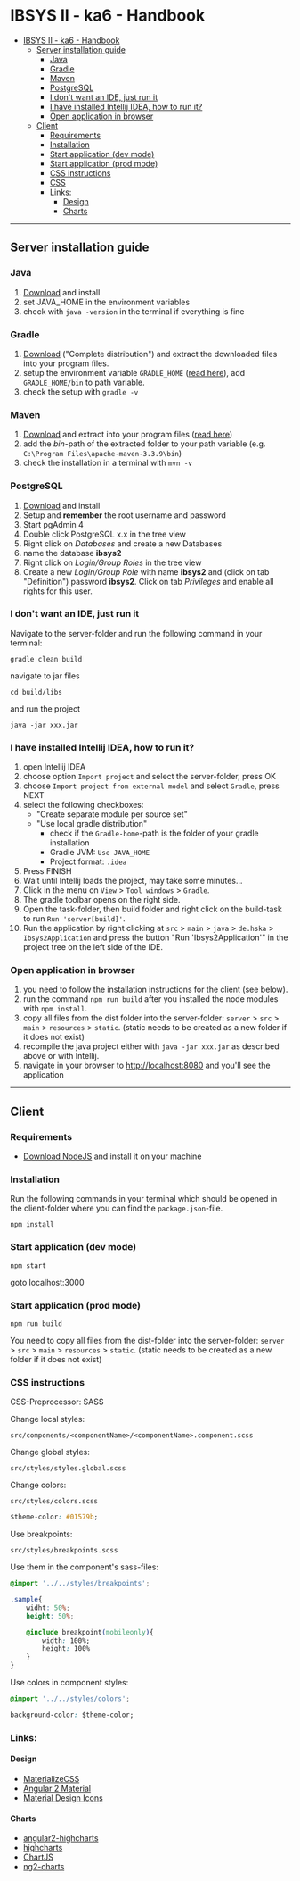 # IBSYS II - ka6 - Handbook

<!-- TOC -->

- [IBSYS II - ka6 - Handbook](#ibsys-ii---ka6---handbook)
    - [Server installation guide](#server-installation-guide)
        - [Java](#java)
        - [Gradle](#gradle)
        - [Maven](#maven)
        - [PostgreSQL](#postgresql)
        - [I don't want an IDE, just run it](#i-dont-want-an-ide-just-run-it)
        - [I have installed Intellij IDEA, how to run it?](#i-have-installed-intellij-idea-how-to-run-it)
        - [Open application in browser](#open-application-in-browser)
    - [Client](#client)
        - [Requirements](#requirements)
        - [Installation](#installation)
        - [Start application (dev mode)](#start-application-dev-mode)
        - [Start application (prod mode)](#start-application-prod-mode)
        - [CSS instructions](#css-instructions)
        - [CSS](#css)
        - [Links:](#links)
            - [Design](#design)
            - [Charts](#charts)

<!-- /TOC -->

---

## Server installation guide
### Java
1. [Download](http://www.oracle.com/technetwork/java/javase/downloads/index-jsp-138363.html) and install
2. set JAVA_HOME in the environment variables
3. check with `java -version` in the terminal if everything is fine

### Gradle
1. [Download](https://gradle.org/gradle-download/) ("Complete distribution") and extract the downloaded files into your program files.
2. setup the environment variable `GRADLE_HOME` ([read here](https://docs.gradle.org/current/userguide/installation.html#sec:installation_environment_variables)), add `GRADLE_HOME/bin` to path variable. 
3. check the setup with `gradle -v`

### Maven
1. [Download](https://maven.apache.org/download.cgi) and extract into your program files ([read here](https://maven.apache.org/install.html))
2. add the *bin*-path of the extracted folder to your path variable (e.g. `C:\Program Files\apache-maven-3.3.9\bin`)
3. check the installation in a terminal with `mvn -v`

### PostgreSQL
1. [Download](https://www.postgresql.org/download/) and install
2. Setup and **remember** the root username and password
3. Start pgAdmin 4
4. Double click PostgreSQL x.x in the tree view
5. Right click on *Databases* and create a new Databases
6. name the database **ibsys2**
7. Right click on *Login/Group Roles* in the tree view
8. Create a new *Login/Group Role* with name **ibsys2** and (click on tab "Definition") password **ibsys2**. Click on tab *Privileges* and enable all rights for this user.

### I don't want an IDE, just run it
Navigate to the server-folder and run the following command in your terminal:

```
gradle clean build
```
navigate to jar files
```
cd build/libs
```
and run the project
```
java -jar xxx.jar
```

### I have installed Intellij IDEA, how to run it?
1. open Intellij IDEA
2. choose option `Import project` and select the server-folder, press OK
3. choose `Import project from external model` and select `Gradle`, press NEXT
4. select the following checkboxes:
    - "Create separate module per source set"
    - "Use local gradle distribution"
        - check if the `Gradle-home`-path is the folder of your gradle installation
        - Gradle JVM: `Use JAVA_HOME`
        - Project format: `.idea`
5. Press FINISH
6. Wait until Intellij loads the project, may take some minutes...
7. Click in the menu on `View` > `Tool windows` > `Gradle`.
8. The gradle toolbar opens on the right side.
9. Open the task-folder, then build folder and right click on the build-task to run `Run 'server[build]'`.
10. Run the application by right clicking at `src` > `main` > `java` > `de.hska` > `Ibsys2Application` and press the button "Run 'Ibsys2Application'" in the project tree on the left side of the IDE.

### Open application in browser
1. you need to follow the installation instructions for the client (see below).
2. run the command `npm run build` after you installed the node modules with `npm install`. 
3. copy all files from the dist folder into the server-folder: `server` > `src` > `main` > `resources` > `static`. (static needs to be created as a new folder if it does not exist)
4. recompile the java project either with `java -jar xxx.jar` as described above or with Intellij.
5. navigate in your browser to [http://localhost:8080](http://localhost:8080) and you'll see the application

---

## Client

### Requirements
- [Download NodeJS](https://nodejs.org/en/) and install it on your machine 

### Installation
Run the following commands in your terminal which should be opened in the client-folder where you can find the `package.json`-file.
```
npm install
```

### Start application (dev mode)
```
npm start
```
goto localhost:3000

### Start application (prod mode)
```
npm run build
```
You need to copy all files from the dist-folder into the server-folder: `server` > `src` > `main` > `resources` > `static`. (static needs to be created as a new folder if it does not exist)


### CSS instructions
CSS-Preprocessor: SASS

Change local styles:
```
src/components/<componentName>/<componentName>.component.scss
```

Change global styles:
```
src/styles/styles.global.scss
```

Change colors:
```
src/styles/colors.scss
```
```css
$theme-color: #01579b;
```

Use breakpoints:
```
src/styles/breakpoints.scss
```
Use them in the component's sass-files:
```css
@import '../../styles/breakpoints';

.sample{
    widht: 50%;
    height: 50%;

    @include breakpoint(mobileonly){
        width: 100%;
        height: 100%
    }
}
```

Use colors in component styles:
```css
@import '../../styles/colors';

background-color: $theme-color;
```

### Links:
#### Design
- [MaterializeCSS](http://materializecss.com/)
- [Angular 2 Material](https://material.angular.io/)
- [Material Design Icons](https://materialdesignicons.com/)

#### Charts
- [angular2-highcharts](https://github.com/gevgeny/angular2-highcharts)
- [highcharts](http://www.highcharts.com/)
- [ChartJS](http://www.chartjs.org/)
- [ng2-charts](http://valor-software.com/ng2-charts/)